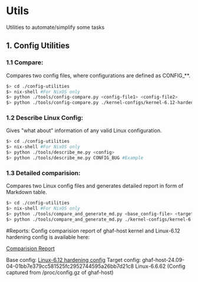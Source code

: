 # Utils

Utilities to automate/simplify some tasks

## 1. Config Utilities

### 1.1 Compare:
Compares two config files, where configurations are defined as CONFIG_**.

```bash
$> cd ./config-utilities
$> nix-shell #For NixOS only
$> python ./tools/config-compare.py <config-file1> <config-file2>
$> python ./tools/config-compare.py ./kernel-configs/kernel-6.12-hardening.config ./kernel-configs/ghaf-host.config  #Example
```

### 1.2 Describe Linux Config:
Gives "what about" information of any valid Linux configuration.
```bash
$> cd ./config-utilities
$> nix-shell #For NixOS only
$> python ./tools/describe_me.py <config>
$> python ./tools/describe_me.py CONFIG_BUG #Example
```

### 1.3 Detailed comparision:
Compares two Linux config files and generates detailed report in form of Markdown table.

```bash
$> cd ./config-utilities
$> nix-shell #For NixOS only
$> python ./tools/compare_and_generate_md.py <base_config-file> <target_config_file>
$> python ./tools/compare_and_generate_md.py ./kernel-configs/kernel-6.12-hardening.config ./kernel-configs/ghaf-host.config  #Example
```


#Reports:
Config comparision report of ghaf-host kernel and Linux-6.12 hardening config is available here:

[Comparision Report](./config-utilities/report/configs.md)

Base config: [Linux-6.12 hardening config](https://github.com/torvalds/linux/blob/v6.12/kernel/configs/hardening.config)
Target config: ghaf-host-24.09-04-01bb7e379cc581525fc2952744595a26bb7d21c8  Linux-6.6.62
               (Config captured from /proc/config.gz of ghaf-host)
